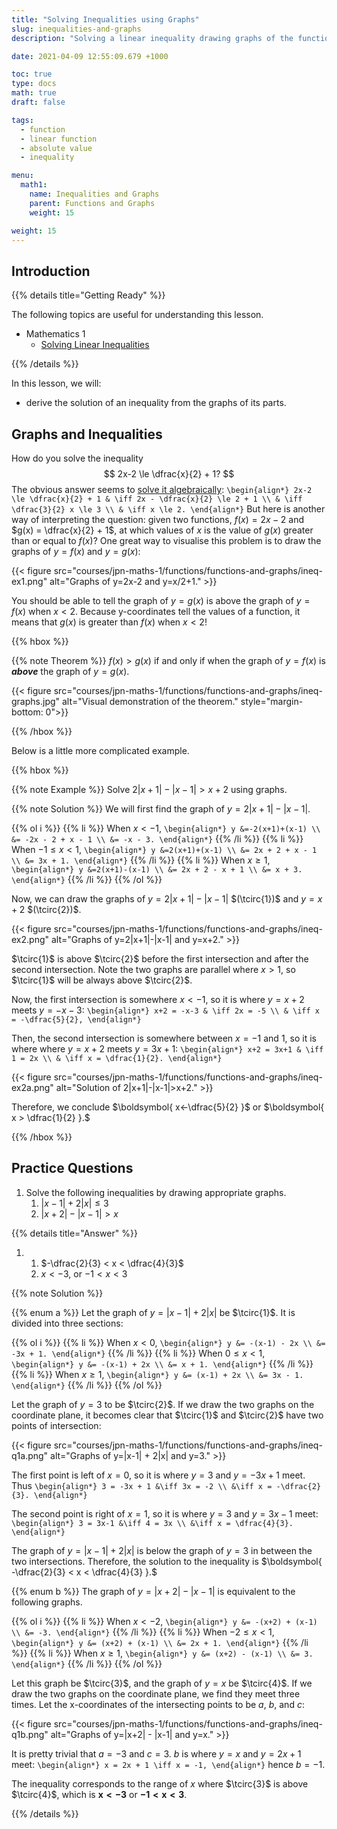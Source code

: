 ```yaml
---
title: "Solving Inequalities using Graphs"
slug: inequalities-and-graphs
description: "Solving a linear inequality drawing graphs of the functions."

date: 2021-04-09 12:55:09.679 +1000

toc: true
type: docs
math: true
draft: false

tags:
  - function
  - linear function
  - absolute value
  - inequality

menu:
  math1:
    name: Inequalities and Graphs
    parent: Functions and Graphs
    weight: 15

weight: 15
---
```


## Introduction

{{% details title="Getting Ready" %}}

The following topics are useful for understanding this lesson.
- Mathematics 1
    - [Solving Linear Inequalities](../../../numbers-and-expressions/inequalities/solving-inequalities/)

{{% /details %}}

In this lesson, we will:

- derive the solution of an inequality from the graphs of its parts.


## Graphs and Inequalities

How do you solve the inequality $$ 2x-2 \le \dfrac{x}{2} + 1? $$ The obvious answer seems to [solve it algebraically](../../../numbers-and-expressions/inequalities/solving-inequalities/):
`\begin{align*}
  2x-2 \le \dfrac{x}{2} + 1 & \iff 2x - \dfrac{x}{2} \le 2 + 1 \\
  & \iff \dfrac{3}{2} x \le 3 \\
  & \iff x \le 2.
\end{align*}`
But here is another way of interpreting the question: given two functions, $f(x) = 2x-2$ and $g(x) = \dfrac{x}{2} + 1$, at which values of $x$ is the value of $g(x)$ greater than or equal to $f(x)$? One great way to visualise this problem is to draw the graphs of $y=f(x)$ and $y=g(x)$:

{{< figure src="courses/jpn-maths-1/functions/functions-and-graphs/ineq-ex1.png" alt="Graphs of y=2x-2 and y=x/2+1." >}}

You should be able to tell the graph of $y=g(x)$ is above the graph of $y=f(x)$ when $x<2$. Because y-coordinates tell the values of a function, it means that $g(x)$ is greater than $f(x)$ when $x<2$!

{{% hbox %}}

{{% note Theorem %}} $f(x) > g(x)$ if and only if when the graph of $y=f(x)$ is ***above*** the graph of $y=g(x)$.

{{< figure src="courses/jpn-maths-1/functions/functions-and-graphs/ineq-graphs.jpg" alt="Visual demonstration of the theorem." style="margin-bottom: 0">}}

{{% /hbox %}}

Below is a little more complicated example.

{{% hbox %}}

{{% note Example %}}
Solve $2|x+1|-|x-1|>x+2$ using graphs.

{{% note Solution %}}
We will first find the graph of $y=2|x+1|-|x-1|$.

{{% ol i %}}
{{% li %}}
When $x<-1$,
`\begin{align*}
  y &=-2(x+1)+(x-1) \\
  &= -2x - 2 + x - 1 \\
  &= -x - 3.
\end{align*}`
{{% /li %}}
{{% li %}}
When $-1\le x < 1$,
`\begin{align*}
  y &=2(x+1)+(x-1) \\
  &= 2x + 2 + x - 1 \\
  &= 3x + 1.
\end{align*}`
{{% /li %}}
{{% li %}}
When $x\ge 1$,
`\begin{align*}
  y &=2(x+1)-(x-1) \\
  &= 2x + 2 - x + 1 \\
  &= x + 3.
\end{align*}`
{{% /li %}}
{{% /ol %}}

Now, we can draw the graphs of $y=2|x+1|-|x-1|$ $(\tcirc{1})$ and $y=x+2$ $(\tcirc{2})$.

{{< figure src="courses/jpn-maths-1/functions/functions-and-graphs/ineq-ex2.png" alt="Graphs of y=2|x+1|-|x-1| and y=x+2." >}}

$\tcirc{1}$ is above $\tcirc{2}$ before the first intersection and after the second intersection. Note the two graphs are parallel where $x>1$, so $\tcirc{1}$ will be always above $\tcirc{2}$.

Now, the first intersection is somewhere $x<-1$, so it is where $y=x+2$ meets $y=-x-3$:
`\begin{align*}
  x+2 = -x-3 & \iff 2x = -5 \\
  & \iff x = -\dfrac{5}{2},
\end{align*}`

Then, the second intersection is somewhere between $x=-1$ and $1$, so it is where where $y=x+2$ meets $y=3x+1$:
`\begin{align*}
  x+2 = 3x+1 & \iff 1 = 2x \\
  & \iff x = \dfrac{1}{2}.
\end{align*}`

{{< figure src="courses/jpn-maths-1/functions/functions-and-graphs/ineq-ex2a.png" alt="Solution of 2|x+1|-|x-1|>x+2." >}}

Therefore, we conclude $\boldsymbol{ x<-\dfrac{5}{2} }$ or $\boldsymbol{ x > \dfrac{1}{2} }.$

{{% /hbox %}}


## Practice Questions

1. Solve the following inequalities by drawing appropriate graphs.
    1. $|x-1| + 2|x|\le 3$
    2. $|x+2| - |x-1|>x$

{{% details title="Answer" %}}

1. 
    1. $-\dfrac{2}{3} < x < \dfrac{4}{3}$
    2. $x<-3$, or $-1<x<3$

{{% note Solution %}}

{{% enum a %}}
Let the graph of $y=|x-1| + 2|x|$ be $\tcirc{1}$. It is divided into three sections:

{{% ol i %}}
{{% li %}}
When $x<0$,
`\begin{align*}
  y &= -(x-1) - 2x \\
  &= -3x + 1.
\end{align*}`
{{% /li %}}
{{% li %}}
When $0\le x < 1$,
`\begin{align*}
  y &= -(x-1) + 2x \\
  &= x + 1.
\end{align*}`
{{% /li %}}
{{% li %}}
When $x \ge 1$,
`\begin{align*}
  y &= (x-1) + 2x \\
  &= 3x - 1.
\end{align*}`
{{% /li %}}
{{% /ol %}}

Let the graph of $y=3$ to be $\tcirc{2}$. If we draw the two graphs on the coordinate plane, it becomes clear that $\tcirc{1}$ and $\tcirc{2}$ have two points of intersection:

{{< figure src="courses/jpn-maths-1/functions/functions-and-graphs/ineq-q1a.png" alt="Graphs of y=|x-1| + 2|x| and y=3." >}}

The first point is left of $x=0$, so it is where $y=3$ and $y=-3x+1$ meet. Thus
`\begin{align*}
  3 = -3x + 1 &\iff 3x = -2 \\
  &\iff x = -\dfrac{2}{3}.
\end{align*}`

The second point is right of $x=1$, so it is where $y=3$ and $y=3x-1$ meet:
`\begin{align*}
  3 = 3x-1 &\iff 4 = 3x \\
  &\iff x = \dfrac{4}{3}.
\end{align*}`

The graph of $y=|x-1| + 2|x|$ is below the graph of $y=3$ in between the two intersections. Therefore, the solution to the inequality is $\boldsymbol{ -\dfrac{2}{3} < x < \dfrac{4}{3} }.$

{{% enum b %}}
The graph of $y = |x+2| - |x-1|$ is equivalent to the following graphs.

{{% ol i %}}
{{% li %}}
When $x<-2$,
`\begin{align*}
  y &= -(x+2) + (x-1) \\
  &= -3.
\end{align*}`
{{% /li %}}
{{% li %}}
When $-2\le x < 1$,
`\begin{align*}
  y &= (x+2) + (x-1) \\
  &= 2x + 1.
\end{align*}`
{{% /li %}}
{{% li %}}
When $x \ge 1$,
`\begin{align*}
  y &= (x+2) - (x-1) \\
  &= 3.
\end{align*}`
{{% /li %}}
{{% /ol %}}

Let this graph be $\tcirc{3}$, and the graph of $y=x$ be $\tcirc{4}$. If we draw the two graphs on the coordinate plane, we find they meet three times. Let the x-coordinates of the intersecting points to be $a$, $b$, and $c$:

{{< figure src="courses/jpn-maths-1/functions/functions-and-graphs/ineq-q1b.png" alt="Graphs of y=|x+2| - |x-1| and y=x." >}}

It is pretty trivial that $a=-3$ and $c=3$. $b$ is where $y=x$ and $y=2x+1$ meet:
`\begin{align*}
  x = 2x + 1 \iff x = -1,
\end{align*}`
hence $b=-1$.

The inequality corresponds to the range of $x$ where $\tcirc{3}$ is above $\tcirc{4}$, which is $\boldsymbol{ x<-3 }$ or $\boldsymbol{ -1<x<3 }.$

{{% /details %}}
